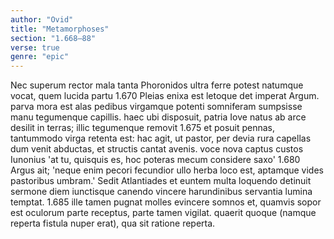 ```yaml
---
author: "Ovid"
title: "Metamorphoses"
section: "1.668–88"
verse: true
genre: "epic"
---
```


Nec superum rector mala tanta Phoronidos ultra
ferre potest natumque vocat, quem lucida partu
1.670
Pleias enixa est letoque det imperat Argum.
parva mora est alas pedibus virgamque potenti
somniferam sumpsisse manu tegumenque capillis.
haec ubi disposuit, patria Iove natus ab arce
desilit in terras; illic tegumenque removit
1.675
et posuit pennas, tantummodo virga retenta est:
hac agit, ut pastor, per devia rura capellas  
dum venit abductas, et structis cantat avenis.
voce nova captus custos Iunonius 'at tu,
quisquis es, hoc poteras mecum considere saxo'
1.680
Argus ait; 'neque enim pecori fecundior ullo
herba loco est, aptamque vides pastoribus umbram.'
  Sedit Atlantiades et euntem multa loquendo
detinuit sermone diem iunctisque canendo
vincere harundinibus servantia lumina temptat.
1.685
ille tamen pugnat molles evincere somnos
et, quamvis sopor est oculorum parte receptus,
parte tamen vigilat. quaerit quoque (namque reperta
fistula nuper erat), qua sit ratione reperta.